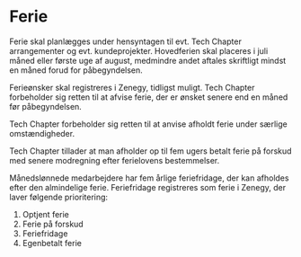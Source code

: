 # Ferie

Ferie skal planlægges under hensyntagen til evt. Tech Chapter arrangementer og evt. kundeprojekter. Hovedferien skal placeres i juli måned eller første uge af august, medmindre andet aftales skriftligt mindst en måned forud for påbegyndelsen.

Ferieønsker skal registreres i Zenegy, tidligst muligt. Tech Chapter forbeholder sig retten til at afvise ferie, der er ønsket senere end en måned før påbegyndelsen.

Tech Chapter forbeholder sig retten til at anvise afholdt ferie under særlige omstændigheder.

Tech Chapter tillader at man afholder op til fem ugers betalt ferie på forskud med senere modregning efter ferielovens bestemmelser.

Månedslønnede medarbejdere har fem årlige feriefridage, der kan afholdes efter den almindelige ferie.
Feriefridage registreres som ferie i Zenegy, der laver følgende prioritering:
 1) Optjent ferie
 2) Ferie på forskud
 3) Feriefridage
 4) Egenbetalt ferie
